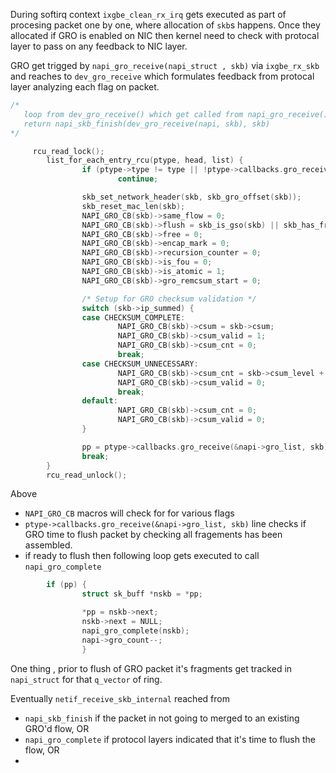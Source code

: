 During softirq context `ixgbe_clean_rx_irq` gets executed as part of procesing packet one by one, where allocation of `skb`s happens. Once they allocated if GRO is enabled on NIC then kernel need to check with protocal layer to pass on any feedback to NIC layer.

GRO get trigged by `napi_gro_receive(napi_struct , skb)` via `ixgbe_rx_skb` and reaches to `dev_gro_receive` which formulates feedback from protocal layer analyzing each flag on packet.

```c
/* 
   loop from dev_gro_receive() which get called from napi_gro_receive() at net/core/dev.c
   return napi_skb_finish(dev_gro_receive(napi, skb), skb)
*/

     rcu_read_lock();
        list_for_each_entry_rcu(ptype, head, list) {
                if (ptype->type != type || !ptype->callbacks.gro_receive)
                        continue;

                skb_set_network_header(skb, skb_gro_offset(skb));
                skb_reset_mac_len(skb);
                NAPI_GRO_CB(skb)->same_flow = 0;
                NAPI_GRO_CB(skb)->flush = skb_is_gso(skb) || skb_has_frag_list(skb);
                NAPI_GRO_CB(skb)->free = 0;
                NAPI_GRO_CB(skb)->encap_mark = 0;
                NAPI_GRO_CB(skb)->recursion_counter = 0;
                NAPI_GRO_CB(skb)->is_fou = 0;
                NAPI_GRO_CB(skb)->is_atomic = 1;
                NAPI_GRO_CB(skb)->gro_remcsum_start = 0;

                /* Setup for GRO checksum validation */
                switch (skb->ip_summed) {
                case CHECKSUM_COMPLETE:
                        NAPI_GRO_CB(skb)->csum = skb->csum;
                        NAPI_GRO_CB(skb)->csum_valid = 1;
                        NAPI_GRO_CB(skb)->csum_cnt = 0;
                        break;
                case CHECKSUM_UNNECESSARY:
                        NAPI_GRO_CB(skb)->csum_cnt = skb->csum_level + 1;
                        NAPI_GRO_CB(skb)->csum_valid = 0;
                        break;
                default:
                        NAPI_GRO_CB(skb)->csum_cnt = 0;
                        NAPI_GRO_CB(skb)->csum_valid = 0;
                }

                pp = ptype->callbacks.gro_receive(&napi->gro_list, skb);
                break;
        }
        rcu_read_unlock();
```
Above 
- `NAPI_GRO_CB` macros will check for for various flags 
- `ptype->callbacks.gro_receive(&napi->gro_list, skb)` line checks if GRO time to flush packet by checking all fragements has been assembled.
- if ready to flush then following loop gets executed to call `napi_gro_complete`
```c
        if (pp) {
                struct sk_buff *nskb = *pp;

                *pp = nskb->next;
                nskb->next = NULL;
                napi_gro_complete(nskb);
                napi->gro_count--;
                }

```

One thing , prior to flush of GRO packet it's fragments get tracked in `napi_struct` for that `q_vector` of ring.



Eventually `netif_receive_skb_internal` reached from 
- `napi_skb_finish` if the packet in not going to merged to an existing GRO'd flow, OR  
- `napi_gro_complete` if protocol layers indicated that it's time to flush the flow, OR
- 
